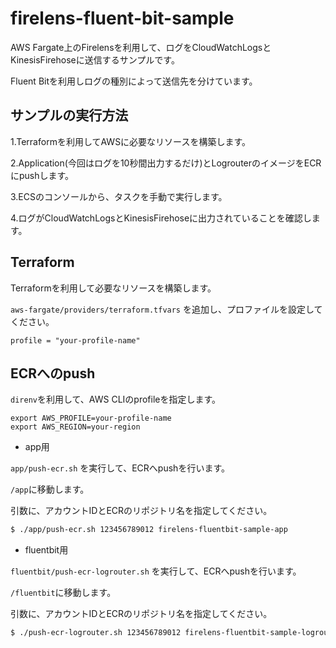# firelens-fluent-bit-sample

AWS Fargate上のFirelensを利用して、ログをCloudWatchLogsとKinesisFirehoseに送信するサンプルです。

Fluent Bitを利用しログの種別によって送信先を分けています。

## サンプルの実行方法

1.Terraformを利用してAWSに必要なリソースを構築します。

2.Application(今回はログを10秒間出力するだけ)とLogrouterのイメージをECRにpushします。

3.ECSのコンソールから、タスクを手動で実行します。

4.ログがCloudWatchLogsとKinesisFirehoseに出力されていることを確認します。

## Terraform

Terraformを利用して必要なリソースを構築します。

`aws-fargate/providers/terraform.tfvars` を追加し、プロファイルを設定してください。

```
profile = "your-profile-name"
```

## ECRへのpush

`direnv`を利用して、AWS CLIのprofileを指定します。

```.envrc
export AWS_PROFILE=your-profile-name
export AWS_REGION=your-region
```

- app用

`app/push-ecr.sh` を実行して、ECRへpushを行います。

`/app`に移動します。

引数に、アカウントIDとECRのリポジトリ名を指定してください。

```bash
$ ./app/push-ecr.sh 123456789012 firelens-fluentbit-sample-app
```

- fluentbit用

`fluentbit/push-ecr-logrouter.sh` を実行して、ECRへpushを行います。

`/fluentbit`に移動します。

引数に、アカウントIDとECRのリポジトリ名を指定してください。

```bash
$ ./push-ecr-logrouter.sh 123456789012 firelens-fluentbit-sample-logrouter
```
